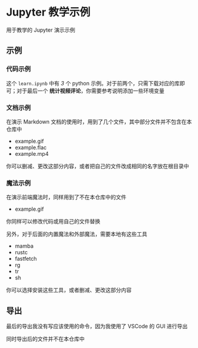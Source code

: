 # Jupyter 教学示例

用于教学的 Jupyter 演示示例

## 示例

### 代码示例

这个 `learn.ipynb` 中有 *3* 个 python 示例。对于前两个，只需下载对应的库即可；对于最后一个 **统计视频评论**，你需要参考说明添加一些环境变量

### 文档示例

在演示 Markdown 文档的使用时，用到了几个文件，其中部分文件并不包含在本仓库中

- example.gif
- example.flac
- example.mp4

你可以删减、更改这部分内容，或者把自己的文件改成相同的名字放在根目录中

### 魔法示例

在演示前端魔法时，同样用到了不在本仓库中的文件

- example.gif

你同样可以修改代码或用自己的文件替换

另外，对于后面的内置魔法和外部魔法，需要本地有这些工具

- mamba
- rustc
- fastfetch
- rg
- tr
- sh

你可以选择安装这些工具，或者删减、更改这部分内容

## 导出

最后的导出我没有写应该使用的命令，因为我使用了 VSCode 的 GUI 进行导出

同时导出后的文件并不在本仓库中
